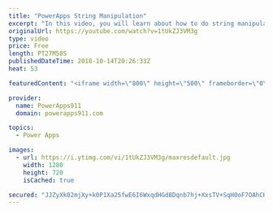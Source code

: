 ```yaml
---
title: "PowerApps String Manipulation"
excerpt: "In this video, you will learn about how to do string manipulation in PowerApps. This core skill helps you when you need to change text that comes from users or data sources to meet your needs. Functions covered include: * Left * Right * Mid * Substitute  * Replace * Find * Len  Check out our upcoming"
originalUrl: https://youtube.com/watch?v=1tUkZJ3VM3g
type: video
price: Free
length: PT27M58S
publishedDateTime: 2018-10-14T20:26:33Z
heat: 53

featuredContent: "<iframe width=\"800\" height=\"500\" frameborder=\"0\" src=\"https://www.youtube.com/embed/1tUkZJ3VM3g\" allow=\"accelerometer; autoplay; encrypted-media; gyroscope; picture-in-picture\" allowfullscreen></iframe>"

provider:
  name: PowerApps911
  domain: powerapps911.com

topics:
  - Power Apps

images:
  - url: https://i.ytimg.com/vi/1tUkZJ3VM3g/maxresdefault.jpg
    width: 1280
    height: 720
    isCached: true

secured: "JJZyXk02mjXy+k0P1Xa25fwE6I6WxqdHGd8Dqnb7hj+XxsTV+SqH0oF7OAhCHbR1WP5vat6bVEBkpbw7ZQq0j1IKjEjCU7EznPEB2zOBHdZxJLSPL+5yK8OBSnO/oaLhzzbhPvoXD64orwwGpHT0y8rMPukPecsXpuldvPY8LV+r27/DXrhIzU56KcSjqPR/dX0U/xKbztAfL34wbePoHPcgBeHaQWYzqqj/NQWQcosYJNX6kfsALR2DRLe1zTuvxACscjlr9DXo8opUGUlaxDf+zdgUaU686H8g52K4FSCx/tNDcdpoWrygDd9buDQiROAt4E9yWNlGXRfYb34oTWao2DZMybIxuwQlbg7oxGIVelLn7Ag32+JS4ENZvYeYKNuu9FWW1E1WDzMSeMf9b3A4ieeOd6e3xQdAROmDx1g=;uaHDsRet03z4fOMasltJ1A=="
---
```


